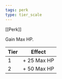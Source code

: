 ```yaml
---
tags: perk
type: tier_scale
---
```


[[Perk]]

Gain Max HP.

| Tier | Effect        | 
| ---- | ------------- |
| 1    | + 25 Max HP   |
| 2    | +   50 Max HP |

